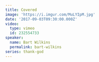 ```yaml
---
title: Covered
image: 'https://i.imgur.com/MuLYIpM.jpg'
date: '2017-09-03T09:30:00.000Z'
video:
  type: vimeo
  id: 232554733
speaker:
  name: Bart Wilkins
  permalink: bart-wilkins
series: thank-god
---
```


